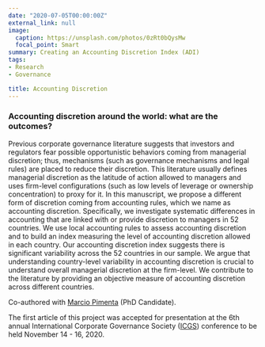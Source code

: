 ```yaml
---
date: "2020-07-05T00:00:00Z"
external_link: null
image:
  caption: https://unsplash.com/photos/0zRt0bQysMw
  focal_point: Smart
summary: Creating an Accounting Discretion Index (ADI)
tags: 
- Research
- Governance

title: Accounting Discretion
---
```


### Accounting discretion around the world: what are the outcomes?

Previous corporate governance literature suggests that investors and regulators fear possible opportunistic behaviors coming from managerial discretion; thus, mechanisms (such as governance mechanisms and legal rules) are placed to reduce their discretion. This literature usually defines managerial discretion as the latitude of action allowed to managers and uses firm-level configurations (such as low levels of leverage or ownership concentration) to proxy for it. In this manuscript, we propose a different form of discretion coming from accounting rules, which we name as accounting discretion. Specifically, we investigate systematic differences in accounting that are linked with or provide discretion to managers in 52 countries. We use local accounting rules to assess accounting discretion and to build an index measuring the level of accounting discretion allowed in each country. Our accounting discretion index suggests there is significant variability across the 52 countries in our sample. We argue that understanding country-level variability in accounting discretion is crucial to understand overall managerial discretion at the firm-level. We contribute to the literature by providing an objective measure of accounting discretion across different countries.

Co-authored with [Marcio Pimenta](http://lattes.cnpq.br/1670868214172308) (PhD Candidate).

The first article of this project was accepted for presentation at the 6th annual International Corporate Governance Society ([ICGS](https://icgsociety.org/)) conference to be held November 14 - 16, 2020. 